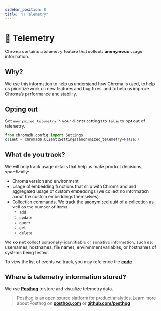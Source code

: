 ```yaml
---
sidebar_position: 8
title: "📏 Telemetry"
---
```


# 📏 Telemetry

Chroma contains a telemetry feature that collects **anonymous** usage information.

## **Why?**

We use this information to help us understand how Chroma is used, to help us prioritize work on new features and bug fixes, and to help us improve Chroma’s performance and stability.

## **Opting out**

Set `anonymized_telemetry` in your clients settings to `false` to opt out of telemetry.

```python
from chromadb.config import Settings
client = chromadb.Client(Settings(anonymized_telemetry=False))
```

## **What do you track?**

We will only track usage details that help us make product decisions, specifically:

- Chroma version and environment
- Usage of embedding functions that ship with Chroma and and aggregated usage of custom embeddings (we collect no information about the custom embeddings themselves)
- Collection commands. We track the anonymized uuid of a collection as well as the number of items
  - `add`
  - `update`
  - `query`
  - `get`
  - `delete`

We **do not** collect personally-identifiable or sensitive information, such as: usernames, hostnames, file names, environment variables, or hostnames of systems being tested.

To view the list of events we track, you may reference the **[code](https://github.com/chroma-core/chroma/blob/main/chromadb/telemetry/events.py)**

## **Where is telemetry information stored?**

We use **[Posthog](https://posthog.com/)** to store and visualize telemetry data.

> Posthog is an open source platform for product analytics. Learn more about Posthog on **[posthog.com](https://posthog.com/)** or **[github.com/posthog](https://github.com/posthog/posthog)**
